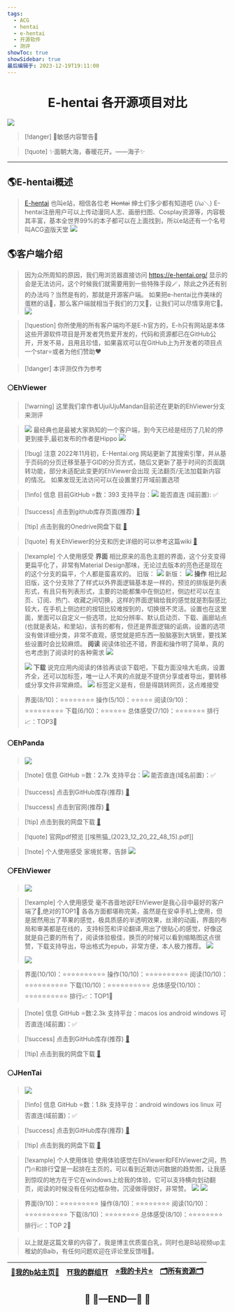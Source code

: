```yaml
---
tags:
  - ACG
  - hentai
  - e-hentai
  - 开源软件
  - 测评
showToc: true
showSidebar: true
最后编辑于: 2023-12-19T19:11:00
---
```


# <center>E-hentai 各开源项目对比</center>
![](https://telegraph.youzhidanbairu.eu.org/file/7a0578ea3c67d3061634e.jpg)

>[!danger] 🔞敏感内容警告🔞

>[!quote] ✨面朝大海，春暖花开。——海子✨

---
## 🌎E-hentai概述
>[E-hentai](https://e-hentai.org/) 也叫e站，相信各位老 ~~Hentai~~ 绅士们多少都有知道吧 (/ω＼)
>E-hentai注册用户可以上传动漫同人志、画册扫图、Cosplay资源等，内容极其丰富，基本全世界99%的本子都可以在上面找到，所以e站还有一个名号叫ACG盗版天堂
>![](https://telegraph.youzhidanbairu.eu.org/file/8f7086fe8b9991b744ddf.png)

## 🌎客户端介绍
>因为众所周知的原因，我们用浏览器直接访问 https://e-hentai.org/ 显示的会是无法访问，这个时候我们就需要用到一些特殊手段🪄，除此之外还有别的办法吗？当然是有的，那就是开源客户端。
>如果把e-hentai比作美味的蛋糕的话🍰，那么客户端就相当于我们的刀叉🍴，让我们可以尽情享用它🤤。
>![](https://telegraph.youzhidanbairu.eu.org/file/bd931f0ba134520c7383c.jpg)

>[!question] 你所使用的所有客户端均不是E-h官方的，E-h只有网站是本体
这些开源软件项目是开发者凭热爱开发的，代码和资源都已在GitHub公开，开发不易，且用且珍惜，如果喜欢可以在GitHub上为开发者的项目点一个star⭐或者为他们赞助❤️
>

>[!danger] 本评测仅作为参考
>

### 🌕EhViewer
>[!warning] 这里我们拿作者UjuiUjuMandan目前还在更新的EhViewer分支来测评

> ![](https://telegraph.youzhidanbairu.eu.org/file/ab14f40506cacea77f3b1.png)
最经典也是最被大家熟知的一个客户端，到今天已经是经历了几轮的停更到接手,最初发布的作者是Hippo 
![](https://telegraph.youzhidanbairu.eu.org/file/c12963d802451004a8917.png)

> [!bug] 注意
> 2022年11月初，E-Hentai.org 网站更新了其搜索引擎，并从基于页码的分页迁移至基于GID的分页方式，随后又更新了基于时间的页面跳转功能，部分未适配此变更的EhViewer会出现 无法翻页/无法加载新内容 的情况。
> 如果发现无法访问可以在设置里打开域前置选项

>[!info] 信息
目前GitHub ⭐数：393
支持平台：![](https://telegraph.youzhidanbairu.eu.org/file/0d854ea0c9c57b022981a.png)
能否直连 (域前置): ✅

>[!success] 点击到github库存页面(推荐)
>[🔗](https://github.com/UjuiUjuMandan/EhViewer/releases/)

> [!tip] 点击到我的Onedrive网盘下载
> [🔗](https://studentcitruscollege-my.sharepoint.com/:f:/g/personal/leoooksn556_student_citruscollege_edu/EtuxGLHfIRpLi0XWjfT9kjkBxb3unBn5W1T4EihR4DJYxw?e=UhuDtb)

> [!quote] 有关EhViewer的分支和历史详细的可以参考这篇wiki
>[🔗](https://flowershow3.youzhidanbairu.eu.org/assets/EhViewer%20-%20%E7%BB%B4%E5%9F%BA%E6%95%99%E7%A7%91%E4%B9%A6%EF%BC%8C%E8%87%AA%E7%94%B1%E7%9A%84%E6%95%99%E5%AD%A6%E8%AF%BB%E6%9C%AC%20(2023_12_19%2017_49_45)%20(1).pdf)

> [!example] 个人使用感受
> **界面**
> 相比原来的高色主题的界面，这个分支变得更扁平化了，非常有Material Design那味，无论过去版本的亮色还是现在的这个分支的扁平，个人都是蛮喜欢的。
> 旧版：
> ![](https://telegraph.youzhidanbairu.eu.org/file/7ad91c0d416c80017ccdc.jpg)
>新版：
>![](https://telegraph.youzhidanbairu.eu.org/file/4c44b4c9fd66ff27967d0.jpg)
> **操作**
> 相比起旧版，这个分支除了了样式以外界面逻辑基本是一样的，预览的排版是列表形式，有且只有列表形式，主要的功能都集中在侧边栏，侧边栏可以在主页、订阅、热门、收藏之间切换，这样的界面逻辑给我的感觉就是割裂感比较大，在手机上侧边栏的按钮比较难按到的，切换很不灵活。设置也在这里面，里面可以自定义一些选项，比如分辨率、默认启动页、下载、画廊站点(也就是表站，和里站)，该有的都有，但还是界面逻辑的诟病，设置的选项没有做详细分类，非常不直观，感觉就是把东西一股脑塞到大锅里，要找某些设置时会比较麻烦。
> **阅读**
> 阅读体验还不错，界面和操作明了简单，真的也考虑到了阅读时的各种需求
> ![](https://telegraph.youzhidanbairu.eu.org/file/657237699cc4bd67d6fab.jpg)
> 
> ![](https://telegraph.youzhidanbairu.eu.org/file/105d58a19347a2b3fec55.jpg)
> **下载**
> 说完应用内阅读的体验再谈谈下载吧，下载方面没啥大毛病，设置齐全，还可以加标签，唯一让人不爽的点就是不提供分享或者导出，要转移或分享文件非常麻烦。
> ![](https://telegraph.youzhidanbairu.eu.org/file/660315e12b9bd49feaad2.jpg)
> 标签定义是有，但是得跳转网页，这点难接受

>界面(8/10)：⭐⭐⭐⭐⭐⭐⭐⭐
>操作(5/10)：⭐⭐⭐⭐⭐
>阅读(9/10)：⭐⭐⭐⭐⭐⭐⭐⭐⭐
>下载(6/10)：⭐⭐⭐⭐⭐⭐
>总体感受(7/10)：⭐⭐⭐⭐⭐⭐⭐
>排行📈：TOP3🥉
### 🌕EhPanda
>![](https://telegraph.youzhidanbairu.eu.org/file/3d0942bed74387c827fa1.png)

>[!note] 信息
>GitHub ⭐数：2.7k
>支持平台：![](https://telegraph.youzhidanbairu.eu.org/file/19a50078401964e58b465.png)
>能否直连(域名前置)：✅

> [!success] 点击到GitHub库存(推荐)
> [🔗](https://github.com/EhPanda-Team/EhPanda)

>[!success] 点击到官网(推荐)
>[🔗](https://ehpanda.app/)

> [!tip] 点击到我的网盘下载
> [🔗](https://studentcitruscollege-my.sharepoint.com/:f:/g/personal/leoooksn556_student_citruscollege_edu/EtuxGLHfIRpLi0XWjfT9kjkBxb3unBn5W1T4EihR4DJYxw?e=UhuDtb)

> [!quote] 官网pdf预览
> [[埃熊猫_(2023_12_20_22_48_15).pdf]]

>[!note] 个人使用感受
>家境贫寒，告辞
>![](https://telegraph.youzhidanbairu.eu.org/file/e00c6f24c70a6bf428557.jpg)

### 🌕FEhViewer
>![](https://telegraph.youzhidanbairu.eu.org/file/e10696fb841615fe8a229.png)

>[!example] 个人使用感受
毫不吝啬地说FEhViewer是我心目中最好的客户端了🥰,绝对的TOP1👑
各各方面都堪称完美，虽然是在安卓手机上使用，但是居然用出了苹果的感觉，极具质感的半透明效果，丝滑的动画，界面的布局和审美都是在线的，支持标签和评论翻译,用出了很贴心的感觉，好像这就是自己要的所有了，阅读体验极佳，换页的时候可以看到缩略图这点很赞，下载支持导出，导出格式为epub，非常方便，本人极力推荐。
>![](https://telegraph.youzhidanbairu.eu.org/file/7c1fea9542bdc0dfad1a4.jpg)
>
>![](https://telegraph.youzhidanbairu.eu.org/file/197e548171dfe8f7afe90.jpg)


>界面(10/10)：⭐⭐⭐⭐⭐⭐⭐⭐⭐⭐
>操作(10/10)：⭐⭐⭐⭐⭐⭐⭐⭐⭐⭐
>阅读(10/10)：⭐⭐⭐⭐⭐⭐⭐⭐⭐⭐
>下载(10/10)：⭐⭐⭐⭐⭐⭐⭐⭐⭐⭐
>总体感受(10/10)：⭐⭐⭐⭐⭐⭐⭐⭐⭐⭐
>排行📈：TOP1🏅

>[!note] 信息
>GitHub ⭐数:2.3k
>支持平台：macos ios android windows
>可否直连(域前置)：✅

>[!success] 点击到GitHub库存(推荐)
>[🔗](https://github.com/3003h/FEhViewer/releases/tag/v1.5.4%2B534)

>[!tip] 点击到我的网盘下载
>[🔗](https://studentcitruscollege-my.sharepoint.com/:f:/g/personal/leoooksn556_student_citruscollege_edu/EtuxGLHfIRpLi0XWjfT9kjkBxb3unBn5W1T4EihR4DJYxw?e=UhuDtb)

### 🌕JHenTai
>![](https://telegraph.youzhidanbairu.eu.org/file/8a7be6d622f70773e424e.jpg)

>[!info] 信息
>GitHub ⭐数：1.8k
>支持平台：android windows ios linux
>可否直连(域前置)：✅

>[!success] 点击到GitHub库存(推荐)
>[🔗](https://github.com/jiangtian616/JHenTai/releases/tag/v7.4.7%2B146)

>[!tip] 点击到我的网盘下载
>[🔗](https://studentcitruscollege-my.sharepoint.com/:f:/g/personal/leoooksn556_student_citruscollege_edu/EtuxGLHfIRpLi0XWjfT9kjkBxb3unBn5W1T4EihR4DJYxw?e=UhuDtb)

>[!example] 个人使用体验
>使用体验感觉在EhViewer和FEhViewer之间，热门🔥和排行🏆是一起排在主页的，可以看到近期访问数据的趋势图，让我感到惊叹的地方在于它在windows上给我的体验，它可以支持横向划动翻页，阅读的时候没有任何边框杂物，沉浸做得很好，非常赞。
>![](https://telegraph.youzhidanbairu.eu.org/file/d165b6dd269223d4bd9b9.png)
>![](https://telegraph.youzhidanbairu.eu.org/file/a0398725620d43046067c.png)

>界面(9/10)：⭐⭐⭐⭐⭐⭐⭐⭐⭐
>操作(8/10)：⭐⭐⭐⭐⭐⭐⭐⭐
>阅读(10/10)：⭐⭐⭐⭐⭐⭐⭐⭐⭐⭐
>下载(8/10)：⭐⭐⭐⭐⭐⭐⭐⭐
>总体感受(8/10)：⭐⭐⭐⭐⭐⭐⭐⭐
>排行📈：TOP 2🥈

>以上就是这篇文章的内容了，我是博主优质蛋白乳，同时也是B站视频up主稚幼的Baib，有任何问题欢迎在评论里反馈哦🥰。

|[🌸**我的b站主页**🌸](https://space.bilibili.com/181073412?spm_id_from=333.1007.0.0)|[⛩️**我的群组**⛩️](https://flowershow.youzhidanbairu.eu.org/%F0%9F%A7%AD%E7%B4%A2%E5%BC%95/%E5%8A%A0%E5%85%A5%E6%88%91%E7%9A%84%E7%BE%A4%E7%BB%84%F0%9F%A6%84%F0%9F%8C%88)|[⭐**我的卡片**⭐](https://linkstack.youzhidanbairu.eu.org/@Aipio)|[🗂️**所有资源**🗂️](https://studentcitruscollege-my.sharepoint.com/:f:/g/personal/leoooksn556_student_citruscollege_edu/Ev_c9YZu5TJFphuoOtMM9ioBH4_fuH7Jha0KBflx4pxNCw?e=ygn9z3)|
|-|-|-|-|


## <center>🛑  🚧—END—🚧  🛑</center>

<script src="https://giscus.app/client.js"
        data-repo="baib-web/hello-world"
        data-repo-id="MDEwOlJlcG9zaXRvcnkyMTAwNzIwMjI="
        data-category="Announcements"
        data-category-id="DIC_kwDODIVx1s4CaiLC"
        data-mapping="pathname"
        data-strict="0"
        data-reactions-enabled="1"
        data-emit-metadata="0"
        data-input-position="top"
        data-theme="transparent_dark"
        data-lang="zh-CN"
        crossorigin="anonymous"
        async>
</script>